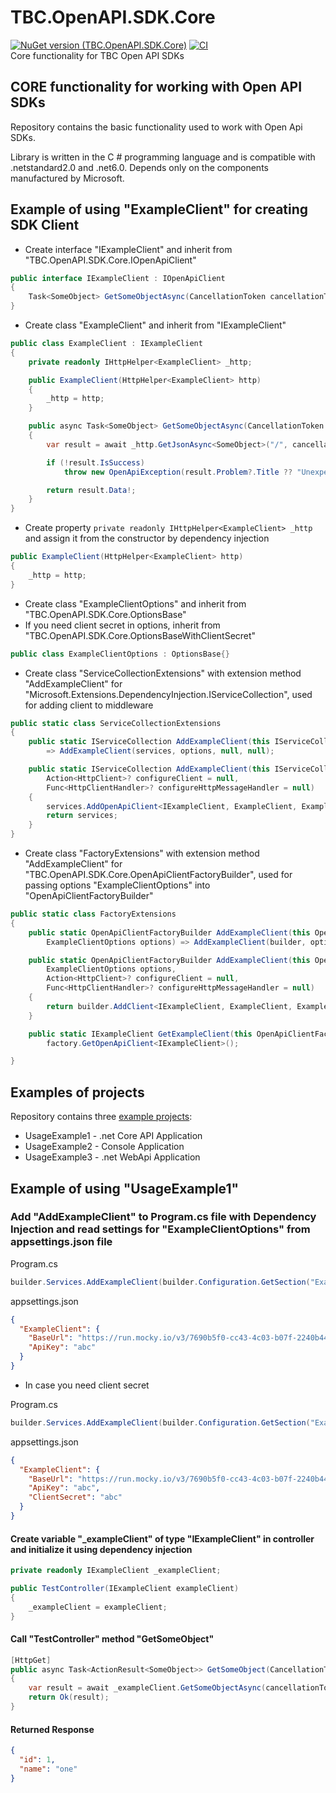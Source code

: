 ﻿# TBC.OpenAPI.SDK.Core  
[![NuGet version (TBC.OpenAPI.SDK.Core)](https://img.shields.io/nuget/v/TBC.OpenAPI.SDK.Core.svg?label=TBC.OpenAPI.SDK.Core)](https://www.nuget.org/packages/TBC.OpenAPI.SDK.Core/) [![CI](https://github.com/TBCBank/TBC.OpenAPI.SDK.Core/actions/workflows/main.yml/badge.svg?branch=master)](https://github.com/TBCBank/TBC.OpenAPI.SDK.Core/actions/workflows/main.yml)  
Core functionality for TBC Open API SDKs


## CORE functionality for working with Open API SDKs
Repository contains the basic functionality used to work with Open Api SDKs.

Library is written in the C # programming language and is compatible with .netstandard2.0 and .net6.0. Depends only on the components manufactured by Microsoft.


## Example of using "ExampleClient" for creating SDK Client 

* Create interface "IExampleClient" and inherit from "TBC.OpenAPI.SDK.Core.IOpenApiClient"
```c#
public interface IExampleClient : IOpenApiClient
{
    Task<SomeObject> GetSomeObjectAsync(CancellationToken cancellationToken = default);
}
```
* Create class "ExampleClient" and inherit from "IExampleClient"
```c#
public class ExampleClient : IExampleClient
{
    private readonly IHttpHelper<ExampleClient> _http;

    public ExampleClient(HttpHelper<ExampleClient> http)
    {
        _http = http;
    }

    public async Task<SomeObject> GetSomeObjectAsync(CancellationToken cancellationToken = default)
    {
        var result = await _http.GetJsonAsync<SomeObject>("/", cancellationToken).ConfigureAwait(false);

        if (!result.IsSuccess)
            throw new OpenApiException(result.Problem?.Title ?? "Unexpected error occurred", result.Exception);

        return result.Data!;
    }
}
```
* Create property ```private readonly IHttpHelper<ExampleClient> _http``` and assign it from the constructor by dependency injection
```c#
public ExampleClient(HttpHelper<ExampleClient> http)
{
    _http = http;
}
```
* Create class "ExampleClientOptions" and inherit from "TBC.OpenAPI.SDK.Core.OptionsBase"
* If you need client secret in options, inherit from "TBC.OpenAPI.SDK.Core.OptionsBaseWithClientSecret"

```c#
public class ExampleClientOptions : OptionsBase{}
```
* Create class "ServiceCollectionExtensions" with extension method "AddExampleClient" for "Microsoft.Extensions.DependencyInjection.IServiceCollection", used for adding client to middleware
```c#
public static class ServiceCollectionExtensions
{
    public static IServiceCollection AddExampleClient(this IServiceCollection services, ExampleClientOptions options) 
        => AddExampleClient(services, options, null, null);

    public static IServiceCollection AddExampleClient(this IServiceCollection services, ExampleClientOptions options,
        Action<HttpClient>? configureClient = null,
        Func<HttpClientHandler>? configureHttpMessageHandler = null)
    {
        services.AddOpenApiClient<IExampleClient, ExampleClient, ExampleClientOptions>(options, configureClient, configureHttpMessageHandler);
        return services;
    }
}
```
* Create class "FactoryExtensions" with extension method "AddExampleClient" for "TBC.OpenAPI.SDK.Core.OpenApiClientFactoryBuilder", used for passing options "ExampleClientOptions" into "OpenApiClientFactoryBuilder"
```c#
public static class FactoryExtensions
{
    public static OpenApiClientFactoryBuilder AddExampleClient(this OpenApiClientFactoryBuilder builder,
        ExampleClientOptions options) => AddExampleClient(builder, options, null, null);

    public static OpenApiClientFactoryBuilder AddExampleClient(this OpenApiClientFactoryBuilder builder,
        ExampleClientOptions options,
        Action<HttpClient>? configureClient = null,
        Func<HttpClientHandler>? configureHttpMessageHandler = null)
    {
        return builder.AddClient<IExampleClient, ExampleClient, ExampleClientOptions>(options, configureClient, configureHttpMessageHandler);
    }

    public static IExampleClient GetExampleClient(this OpenApiClientFactory factory) =>
        factory.GetOpenApiClient<IExampleClient>();

}
```
## Examples of projects
Repository contains three [example projects](https://github.com/TBCBank/TBC.OpenAPI.SDK.Core/tree/master/examples):

* UsageExample1 - .net Core API Application
* UsageExample2 - Console Application
* UsageExample3 - .net WebApi Application


## Example of using "UsageExample1"

### Add "AddExampleClient" to Program.cs file with Dependency Injection and read settings for "ExampleClientOptions" from appsettings.json file

Program.cs
```c#
builder.Services.AddExampleClient(builder.Configuration.GetSection("ExampleClient").Get<ExampleClientOptions>());
```
appsettings.json
```json
{
  "ExampleClient": {
    "BaseUrl": "https://run.mocky.io/v3/7690b5f0-cc43-4c03-b07f-2240b4448931/",
    "ApiKey": "abc"
  } 
}
```
* In case you need client secret

Program.cs
```c#
builder.Services.AddExampleClient(builder.Configuration.GetSection("ExampleClient").Get<OptionsBaseWithClientSecret>());
```
appsettings.json
```json
{
  "ExampleClient": {
    "BaseUrl": "https://run.mocky.io/v3/7690b5f0-cc43-4c03-b07f-2240b4448931/",
    "ApiKey": "abc",
    "ClientSecret": "abc"
  } 
}
```

#### Create variable "_exampleClient" of type "IExampleClient" in controller and initialize it using dependency injection
```c#
private readonly IExampleClient _exampleClient;

public TestController(IExampleClient exampleClient)
{
    _exampleClient = exampleClient;
}
```

#### Call "TestController" method "GetSomeObject"
```c#
[HttpGet]
public async Task<ActionResult<SomeObject>> GetSomeObject(CancellationToken cancellationToken = default)
{
    var result = await _exampleClient.GetSomeObjectAsync(cancellationToken);
    return Ok(result);
}
```

#### Returned Response
```json
{
  "id": 1,
  "name": "one"
}
```